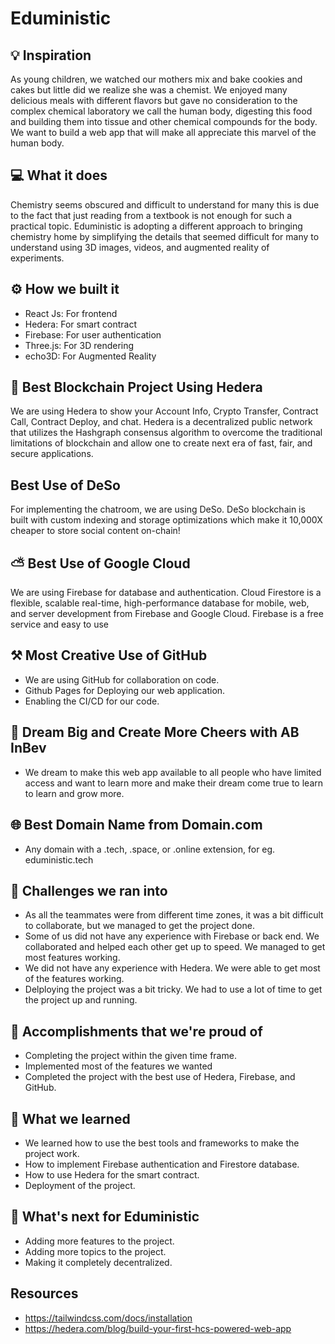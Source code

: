 # Eduministic

## 💡 Inspiration
As young children, we watched our mothers mix and bake cookies and cakes but little did we realize she was a chemist. We enjoyed many delicious meals with different flavors but gave no consideration to the complex chemical laboratory we call the human body, digesting this food and building them into tissue and other chemical compounds for the body. We want to build a web app that will make all appreciate this marvel of the human body.

## 💻 What it does
Chemistry seems obscured and difficult to understand for many this is due to the fact that just reading from a textbook is not enough for such a practical topic.
Eduministic is adopting a different approach to bringing chemistry home by simplifying the details that seemed difficult for many to understand using 3D images, videos, and augmented reality of experiments. 

## ⚙️ How we built it

- React Js: For frontend
- Hedera: For smart contract
- Firebase: For user authentication
- Three.js: For 3D rendering
- echo3D: For Augmented Reality

## 🔐 Best Blockchain Project Using Hedera

We are using Hedera to show your Account Info, Crypto Transfer, Contract Call, Contract Deploy, and chat. Hedera is a decentralized public network that utilizes the Hashgraph consensus algorithm to overcome the traditional limitations of blockchain and allow one to create next era of fast, fair, and secure applications.

<!-- If we are able to implement it -->

## Best Use of DeSo

For implementing the chatroom, we are using DeSo. DeSo blockchain is built with custom indexing and storage optimizations which make it 10,000X cheaper to store social content on-chain!

## ⛅ Best Use of Google Cloud

We are using Firebase for database and authentication. Cloud Firestore is a flexible, scalable real-time, high-performance database for mobile, web, and server development from Firebase and Google Cloud. Firebase is a free service and easy to use

## ⚒ Most Creative Use of GitHub

- We are using GitHub for collaboration on code.
- Github Pages for Deploying our web application.
- Enabling the CI/CD for our code.

## 🍻 Dream Big and Create More Cheers with AB InBev

- We dream to make this web app available to all people who have limited access and want to learn more and make their dream come true to learn to learn and grow more.

## 🌐 Best Domain Name from Domain.com

- Any domain with a .tech, .space, or .online extension, for eg. eduministic.tech

## 🧠 Challenges we ran into

- As all the teammates were from different time zones, it was a bit difficult to collaborate, but we managed to get the project done.
- Some of us did not have any experience with Firebase or back end. We collaborated and helped each other get up to speed. We managed to get most features working.
- We did not have any experience with Hedera. We were able to get most of the features working.
- Delploying the project was a bit tricky. We had to use a lot of time to get the project up and running.

## 🏅 Accomplishments that we're proud of

- Completing the project within the given time frame.
- Implemented most of the features we wanted
- Completed the project with the best use of Hedera, Firebase, and GitHub.

## 📖 What we learned

- We learned how to use the best tools and frameworks to make the project work.
- How to implement Firebase authentication and Firestore database.
- How to use Hedera for the smart contract.
- Deployment of the project.

## 🚀 What's next for Eduministic

- Adding more features to the project.
- Adding more topics to the project.
- Making it completely decentralized.

<!-- Temp -->

## Resources

- https://tailwindcss.com/docs/installation
- https://hedera.com/blog/build-your-first-hcs-powered-web-app
